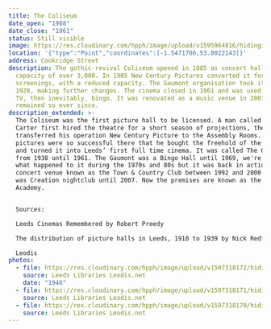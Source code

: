 ```yaml
---
title: The Coliseum
date_open: "1908"
date_close: "1961"
status: Still visible
image: https://res.cloudinary.com/hpph/image/upload/v1595964816/hidinginplainsight/colleseum_gaumontcinema.svg
location: '{"type":"Point","coordinates":[-1.5471706,53.8022143]}'
address: Cookridge Street
description: The gothic-revival Coliseum opened in 1885 as concert hall with a
  capacity of over 3,000. In 1905 New Century Pictures converted it for film
  screenings, with a reduced capacity. The Gaumont organisation took it over in
  1928, making further changes. The cinema closed in 1961 and was used for film,
  TV, then inevitably, bingo. It was renovated as a music venue in 2001, and has
  remained so ever since.
description_extended: >-
  The Coliseum was the first picture hall to be licensed. A man called Sydney
  Carter first hired the theatre for a short season of projections, then he
  transferred his operation New Century Picture to the Assembly Rooms. Moving
  pictures were so successful there that he bought the freehold of the Coliseum
  and turned it into Leeds’ first full time cinema. It was called The Gaumont
  from 1938 until 1961. The Gaumont was a Bingo Hall until 1969, we're not sure
  what happened to it during the 1970s and 80s but it was back in action as a
  concert venue known as the Town & Country Club between 1992 and 2000 then it
  was Creation nightclub until 2007. Now the premises are known as the O2
  Academy.  


  Sources:

  Leeds Cinemas Remembered by Robert Preedy

  The distribution of picture halls in Leeds, 1910 to 1939 by Nick Redfern

  Leodis
photos:
  - file: https://res.cloudinary.com/hpph/image/upload/v1597318172/hidinginplainsight/Coliseum_The_Gaumont_Cinema_Leeds_Libraries_2002927_61434573.jpg
    source: Leeds Libraries Leodis.net
    date: "1946"
  - file: https://res.cloudinary.com/hpph/image/upload/v1597318171/hidinginplainsight/Coliseum_The_Gaumont_Cinema_Leeds_Libraries_2002927_8745974.jpg
    source: Leeds Libraries Leodis.net
  - file: https://res.cloudinary.com/hpph/image/upload/v1597318170/hidinginplainsight/Coliseum_The_Gaumont_Cinema_Leeds_Libraries_201662_175822.jpg
    source: Leeds Libraries Leodis.net
---
```

